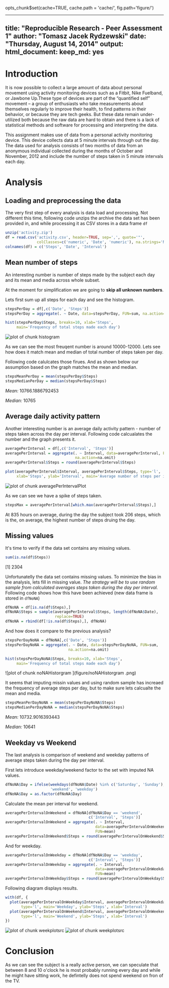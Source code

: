 opts_chunk$set(cache=TRUE, cache.path = 'cache/', fig.path='figure/')

---
title: "Reproducible Research - Peer Assessment 1"
author: "Tomasz Jacek Rydzewski"
date: "Thursday, August 14, 2014"
output:
  html_document:
    keep_md: yes
---

Introduction
============
It is now possible to collect a large amount of data about personal movement 
using activity monitoring devices such as a Fitbit, Nike Fuelband, or Jawbone 
Up.These type of devices are part of the “quantified self” movement – a group of
enthusiasts who take measurements about themselves regularly to improve their 
health, to find patterns in their behavior, or because they are tech geeks. But 
these data remain under-utilized both because the raw data are hard to obtain 
and there is a lack of statistical methods and software for processing and 
interpreting the data.

This assignment makes use of data from a personal activity monitoring device. 
This device collects data at 5 minute intervals through out the day. The data 
used for analysis consists of two months of data from an anonymous individual 
collected during the months of October and November, 2012 and include the number
of steps taken in 5 minute intervals each day.

Analysis
========
Loading and preprocessing the data
----------------------------------
The very first step of every analysis is data load and processing. Not different
this time, following code unzips the archive the data set has been provided in,
and while processing it as CSV stores in a data frame `df`


```r
unzip('activity.zip')
df = read.csv('activity.csv', header=TRUE, sep=',', quote='"', 
              colClasses=c('numeric', 'Date', 'numeric'), na.strings='NA')
colnames(df) = c('Steps', 'Date', 'Interval')
```

Mean number of steps
--------------------
An interesting number is number of steps made by the subject each day and its
mean and media across whole subset.

At the moment for simplification we are going to **skip all unknown numbers**.

Lets first sum up all steps for each day and see the histogram.

```r
stepsPerDay = df[,c('Date', 'Steps')]
stepsPerDay = aggregate(. ~ Date, data=stepsPerDay, FUN=sum, na.action=na.omit)
```


```r
hist(stepsPerDay$Steps, breaks=10, xlab='Steps', 
     main='Frequency of total steps made each day')
```

![plot of chunk histogram](figure/histogram.png) 

As we can see the most freuqent number is around 10000-12000. Lets see how does 
it match mean and median of total number of steps taken per day.

Following code calulcates those firues. And as shown below our assumption based
on the graph matches the mean and median.


```r
stepsMeanPerDay = mean(stepsPerDay$Steps)
stepsMedianPerDay = median(stepsPerDay$Steps)
```

*Mean:* 10766.1886792453

*Median:* 10765

Average daily activity pattern
------------------------------
Another interesting number is an average daily activity pattern - number of 
steps taken across the day per interval. Following code calcualates the number
and the graph presents it.


```r
averagePerInterval = df[,c('Interval', 'Steps')]
averagePerInterval = aggregate(. ~ Interval, data=averagePerInterval, FUN=mean, 
                               na.action=na.omit)
averagePerInterval$Steps = round(averagePerInterval$Steps)
```


```r
plot(averagePerInterval$Interval, averagePerInterval$Steps, type='l', 
     xlab='Steps', ylab='Interval', main='Average number of steps per interval')
```

![plot of chunk averagePerIntervalPlot](figure/averagePerIntervalPlot.png) 

As we can see we have a spike of steps taken.


```r
stepsMax = averagePerInterval[which.max(averagePerInterval$Steps),]
```

At 835 hours on average, during the day the subject took 
206 steps, which is the, on average, the highest number of steps
druing the day.

Missing values
--------------
It's time to verify if the data set contains any missing values.


```r
sum(is.na(df$Steps))
```

[1] 2304

Unfortunatelly the data set contains missing values. To minimize the bias in the 
analysis, lets fill in missing value. *The strategy will be to use random sample
from calculated averages steps taken during the day per interval.* Following 
code shows how this have been achieved (new data frame is stored in `dfNoNA`)


```r
dfNoNA = df[is.na(df$Steps),]
dfNoNA$Steps = sample(averagePerInterval$Steps, length(dfNoNA$Date), 
                      replace=TRUE)
dfNoNA = rbind(df[!is.na(df$Steps),], dfNoNA)
```

And how does it compare to the previous analysis?


```r
stepsPerDayNoNA = dfNoNA[,c('Date', 'Steps')]
stepsPerDayNoNA = aggregate(. ~ Date, data=stepsPerDayNoNA, FUN=sum,
                            na.action=na.omit)
```

```r
hist(stepsPerDayNoNA$Steps, breaks=10, xlab='Steps', 
     main='Frequency of total steps made each day')
```

![plot of chunk noNAHistorgram ](figure/noNAHistorgram .png) 

It seems that imputing missin values and using random sample has increaed the 
frequency of average steps per day, but to make sure lets calcualte the mean and
media.


```r
stepsMeanPerDayNoNA = mean(stepsPerDayNoNA$Steps)
stepsMedianPerDayNoNA = median(stepsPerDayNoNA$Steps)
```

*Mean:* 10732.9016393443

*Median:* 10641

Weekday vs Weekend
------------------
The last analysis is comparison of weekend and weekday patterns of average steps
taken during the day per interval.

First lets introduce weekday/weekend factor to the set with imputed NA values.


```r
dfNoNA$Day = ifelse(weekdays(dfNoNA$Date) %in% c('Saturday', 'Sunday'), 
                    'weekend', 'weekday')
dfNoNA$Day = as.factor(dfNoNA$Day)
```

Calculate the mean per interval for weekend.

```r
averagePerIntervalOnWeekend = dfNoNA[dfNoNA$Day == 'weekend', 
                                     c('Interval', 'Steps')]
averagePerIntervalOnWeekend = aggregate(. ~ Interval,
                                        data=averagePerIntervalOnWeekend,
                                        FUN=mean)
averagePerIntervalOnWeekend$Steps = round(averagePerIntervalOnWeekend$Steps)
```

And for weekday.

```r
averagePerIntervalOnWeekday = dfNoNA[dfNoNA$Day == 'weekday',
                                     c('Interval', 'Steps')]
averagePerIntervalOnWeekday = aggregate(. ~ Interval,
                                        data=averagePerIntervalOnWeekday,
                                        FUN=mean)
averagePerIntervalOnWeekday$Steps = round(averagePerIntervalOnWeekday$Steps)
```

Following diagram displays results.


```r
with(df, {
  plot(averagePerIntervalOnWeekday$Interval, averagePerIntervalOnWeekday$Steps, 
       type='l', main='Weekday', ylab='Steps', xlab='Interval')
  plot(averagePerIntervalOnWeekend$Interval, averagePerIntervalOnWeekend$Steps, 
       type='l', main='Weekend', ylab='Steps', xlab='Interval')
})
```

![plot of chunk weekplotsrc](figure/weekplotsrc1.png) ![plot of chunk weekplotsrc](figure/weekplotsrc2.png) 

Conclusion
==========
As we can see the subject is a really active person, we can speculate that 
between 8 and 10 o'clock he is most probably running every day and while he 
might have sitting work, he defintelly does not spend weekend on fron of the TV.
